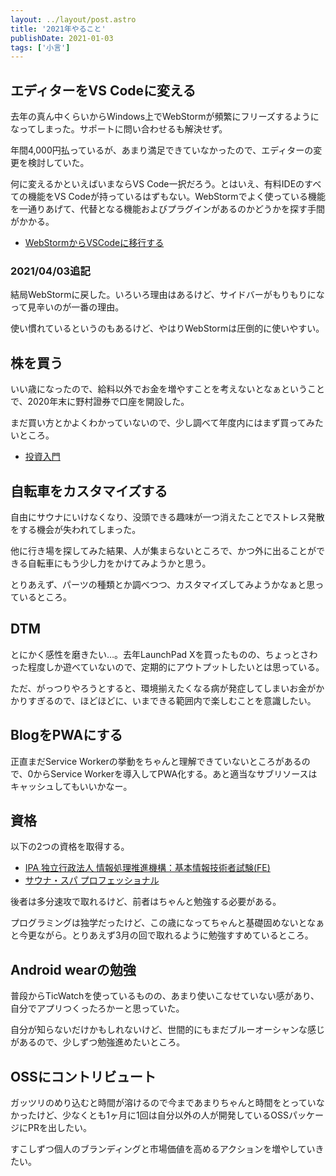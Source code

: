 ```yaml
---
layout: ../layout/post.astro
title: '2021年やること'
publishDate: 2021-01-03
tags: ['小言']
---
```


## エディターをVS Codeに変える

去年の真ん中くらいからWindows上でWebStormが頻繁にフリーズするようになってしまった。サポートに問い合わせるも解決せず。

年間4,000円払っているが、あまり満足できていなかったので、エディターの変更を検討していた。

何に変えるかといえばいまならVS Code一択だろう。とはいえ、有料IDEのすべての機能をVS Codeが持っているはずもない。WebStormでよく使っている機能を一通りあげて、代替となる機能およびプラグインがあるのかどうかを探す手間がかかる。

- [WebStormからVSCodeに移行する](/blog/WebStormからVSCodeに移行する/)

### 2021/04/03追記

結局WebStormに戻した。いろいろ理由はあるけど、サイドバーがもりもりになって見辛いのが一番の理由。

使い慣れているというのもあるけど、やはりWebStormは圧倒的に使いやすい。

## 株を買う

いい歳になったので、給料以外でお金を増やすことを考えないとなぁということで、2020年末に野村證券で口座を開設した。

まだ買い方とかよくわかっていないので、少し調べて年度内にはまず買ってみたいところ。

- [投資入門](/blog/投資入門/)

## 自転車をカスタマイズする

自由にサウナにいけなくなり、没頭できる趣味が一つ消えたことでストレス発散をする機会が失われてしまった。

他に行き場を探してみた結果、人が集まらないところで、かつ外に出ることができる自転車にもう少し力をかけてみようかと思う。

とりあえず、パーツの種類とか調べつつ、カスタマイズしてみようかなぁと思っているところ。

## DTM

とにかく感性を磨きたい…。去年LaunchPad Xを買ったものの、ちょっとさわった程度しか遊べていないので、定期的にアウトプットしたいとは思っている。

ただ、がっつりやろうとすると、環境揃えたくなる病が発症してしまいお金がかかりすぎるので、ほどほどに、いまできる範囲内で楽しむことを意識したい。

## BlogをPWAにする

正直まだService Workerの挙動をちゃんと理解できていないところがあるので、0からService Workerを導入してPWA化する。あと適当なサブリソースはキャッシュしてもいいかなー。

## 資格

以下の2つの資格を取得する。

-   [IPA 独立行政法人 情報処理推進機構：基本情報技術者試験(FE)](https://www.jitec.ipa.go.jp/1_11seido/fe.html)
-   [サウナ・スパ プロフェッショナル](https://sauna.or.jp/professional/index.html)

後者は多分速攻で取れるけど、前者はちゃんと勉強する必要がある。

プログラミングは独学だったけど、この歳になってちゃんと基礎固めないとなぁと今更ながら。とりあえず3月の回で取れるように勉強すすめているところ。

## Android wearの勉強

普段からTicWatchを使っているものの、あまり使いこなせていない感があり、自分でアプリつくったろかーと思っていた。

自分が知らないだけかもしれないけど、世間的にもまだブルーオーシャンな感じがあるので、少しずつ勉強進めたいところ。

## OSSにコントリビュート

ガッツリのめり込むと時間が溶けるので今まであまりちゃんと時間をとっていなかったけど、少なくとも1ヶ月に1回は自分以外の人が開発しているOSSパッケージにPRを出したい。

すこしずつ個人のブランディングと市場価値を高めるアクションを増やしていきたい。
